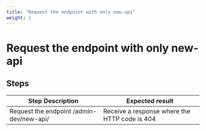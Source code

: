 ```yaml
---
title: "Request the endpoint with only new-api"
weight: 1
---
```


# Request the endpoint with only new-api
## Steps
| Step Description | Expected result |
| ----- | ----- |
| Request the endpoint /admin-dev/new-api/ | Receive a response where the HTTP code is 404 |
